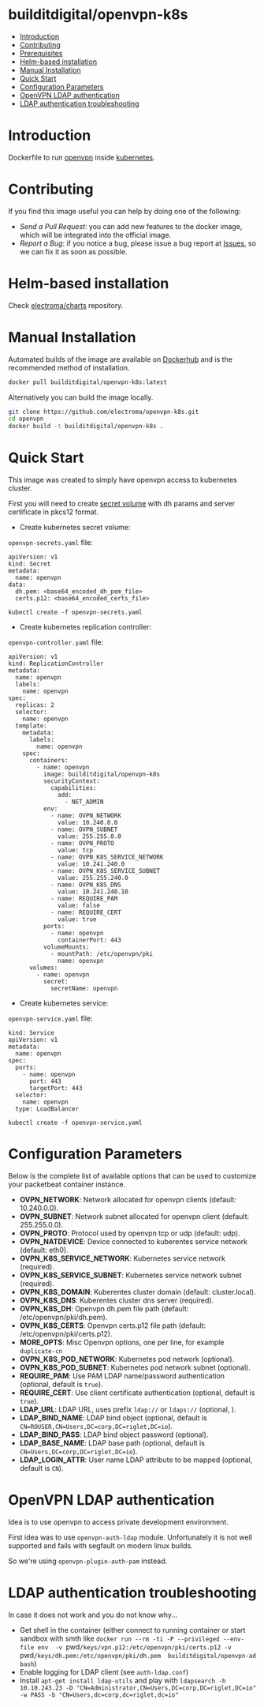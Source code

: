 # builditdigital/openvpn-k8s

- [Introduction](#introduction)
- [Contributing](#contributing)
- [Prerequisites](#prerequisites)
- [Helm-based installation](#helm-based-installation)
- [Manual Installation](#installation)
- [Quick Start](#quick-start)
- [Configuration Parameters](#configuration-parameters)
- [OpenVPN LDAP authentication](#openvpn-ldap-authentication)
- [LDAP authentication troubleshooting](#ldap-authentication-troubleshooting)

# Introduction

Dockerfile to run [openvpn](https://openvpn.net/) inside [kubernetes](http://kubernetes.io/).

# Contributing

If you find this image useful you can help by doing one of the following:

- *Send a Pull Request*: you can add new features to the docker image, which will be integrated into the official image.
- *Report a Bug*: if you notice a bug, please issue a bug report at [Issues](https://github.com/builditdigital/openvpn-k8s/issues), so we can fix it as soon as possible.

# Helm-based installation

Check [electroma/charts](https://github.com/electroma/charts/tree/master/digitalrig/openvpn-k8s) repository. 

# Manual Installation

Automated builds of the image are available on [Dockerhub](https://hub.docker.com/r/electroma/openvpn-k8s) and is the recommended method of installation.

```bash
docker pull builditdigital/openvpn-k8s:latest
```

Alternatively you can build the image locally.

```bash
git clone https://github.com/electroma/openvpn-k8s.git
cd openvpn
docker build -t builditdigital/openvpn-k8s .
```

# Quick Start

This image was created to simply have openvpn access to kubernetes cluster.

First you will need to create [secret volume](http://kubernetes.io/v1.1/docs/user-guide/secrets.html) with dh params and server certificate in pkcs12 format.

- Create kubernetes secret volume:

`openvpn-secrets.yaml` file:

```
apiVersion: v1
kind: Secret
metadata:
  name: openvpn
data:
  dh.pem: <base64_encoded_dh_pem_file>
  certs.p12: <base64_encoded_certs_file>
```

    kubectl create -f openvpn-secrets.yaml

- Create kubernetes replication controller:

`openvpn-controller.yaml` file:

```
apiVersion: v1
kind: ReplicationController
metadata:
  name: openvpn
  labels:
    name: openvpn
spec:
  replicas: 2
  selector:
    name: openvpn
  template:
    metadata:
      labels:
        name: openvpn
    spec:
      containers:
        - name: openvpn
          image: builditdigital/openvpn-k8s
          securityContext:
            capabilities:
              add:
                - NET_ADMIN
          env:
            - name: OVPN_NETWORK
              value: 10.240.0.0
            - name: OVPN_SUBNET
              value: 255.255.0.0
            - name: OVPN_PROTO
              value: tcp
            - name: OVPN_K8S_SERVICE_NETWORK
              value: 10.241.240.0
            - name: OVPN_K8S_SERVICE_SUBNET
              value: 255.255.240.0
            - name: OVPN_K8S_DNS
              value: 10.241.240.10
            - name: REQUIRE_PAM
              value: false
            - name: REQUIRE_CERT
              value: true
          ports:
            - name: openvpn
              containerPort: 443
          volumeMounts:
            - mountPath: /etc/openvpn/pki
              name: openvpn
      volumes:
        - name: openvpn
          secret:
            secretName: openvpn
```

- Create kubernetes service:

`openvpn-service.yaml` file:

```
kind: Service
apiVersion: v1
metadata:
  name: openvpn
spec:
  ports:
    - name: openvpn
      port: 443
      targetPort: 443
  selector:
    name: openvpn
  type: LoadBalancer
```

    kubectl create -f openvpn-service.yaml

# Configuration Parameters

Below is the complete list of available options that can be used to customize your packetbeat container instance.

- **OVPN_NETWORK**: Network allocated for openvpn clients (default: 10.240.0.0).
- **OVPN_SUBNET**: Network subnet allocated for openvpn client (default: 255.255.0.0).
- **OVPN_PROTO**: Protocol used by openvpn tcp or udp (default: udp).
- **OVPN_NATDEVICE**: Device connected to kuberentes service network (default: eth0).
- **OVPN_K8S_SERVICE_NETWORK**: Kubernetes service network (required).
- **OVPN_K8S_SERVICE_SUBNET**: Kubernetes service network subnet (required).
- **OVPN_K8S_DOMAIN**: Kuberentes cluster domain (default: cluster.local).
- **OVPN_K8S_DNS**: Kuberentes cluster dns server (required).
- **OVPN_K8S_DH**: Openvpn dh.pem file path (default: /etc/openvpn/pki/dh.pem).
- **OVPN_K8S_CERTS**: Openvpn certs.p12 file path (default: /etc/openvpn/pki/certs.p12).
- **MORE_OPTS**: Misc Openvpn options, one per line, for example `duplicate-cn`
- **OVPN_K8S_POD_NETWORK**: Kubernetes pod network (optional).
- **OVPN_K8S_POD_SUBNET**: Kubernetes pod network subnet (optional).
- **REQUIRE_PAM**: Use PAM LDAP name/password authentication (optional, default is `true`).
- **REQUIRE_CERT**: Use client certificate authentication (optional, default is `true`).
- **LDAP_URL**: LDAP URL, uses prefix `ldap://` or `ldaps://` (optional, ).
- **LDAP_BIND_NAME**: LDAP bind object (optional, default is `CN=ROUSER,CN=Users,DC=corp,DC=riglet,DC=io`).
- **LDAP_BIND_PASS**: LDAP bind object password (optional).
- **LDAP_BASE_NAME**: LDAP base path (optional, default is `CN=Users,DC=corp,DC=riglet,DC=io`).
- **LDAP_LOGIN_ATTR**: User name LDAP attribute to be mapped (optional, default is `CN`).


# OpenVPN LDAP authentication

Idea is to use openvpn to access private development environment.

First idea was to use `openvpn-auth-ldap` module. Unfortunately it is not well supported and fails with segfault on modern linux builds.

So we're using `openvpn-plugin-auth-pam` instead.

# LDAP authentication troubleshooting

In case it does not work and you do not know why...

- Get shell in the container (either connect to running container or start sandbox with smth like `docker run --rm -ti -P --privileged --env-file env  -v `pwd`/keys/vpn.p12:/etc/openvpn/pki/certs.p12 -v `pwd`/keys/dh.pem:/etc/openvpn/pki/dh.pem  builditdigital/openvpn-ad bash`)
- Enable logging for LDAP client (see `auth-ldap.conf`)
- Install `apt-get install ldap-utils` and play with `ldapsearch -h 10.10.243.23 -D "CN=Administrator,CN=Users,DC=corp,DC=riglet,DC=io" -w PASS -b "CN=Users,dc=corp,dc=riglet,dc=io"`

